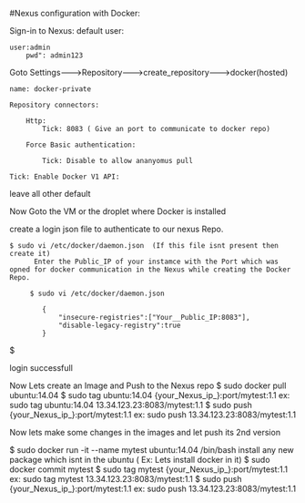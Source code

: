#Nexus configuration with Docker:

Sign-in to Nexus:
  	default user:
    
   	user:admin
		pwd": admin123

Goto Settings--->Repository--->create_repository--->docker(hosted)

	name: docker-private
	
	Repository connectors:

		Http:
			Tick: 8083 ( Give an port to communicate to docker repo)
	
		Force Basic authentication:
	  	
		  	Tick: Disable to allow ananyomus pull

	Tick: Enable Docker V1 API:


leave all other default 


Now Goto the VM or the droplet where Docker is installed

create a login json file to authenticate to our nexus Repo.
	
	$ sudo vi /etc/docker/daemon.json  (If this file isnt present then create it)
          Enter the Public_IP of your instamce with the Port which was opned for docker communication in the Nexus while creating the Docker Repo.

         $ sudo vi /etc/docker/daemon.json

			{
 		  		"insecure-registries":["Your__Public_IP:8083"],
   		  		"disable-legacy-registry":true
			} 

$ 	

  login successfull

Now Lets create an Image and Push to the Nexus repo
   $ sudo docker pull ubuntu:14.04
   $ sudo tag ubuntu:14.04 {your_Nexus_ip_}:port/mytest:1.1
      ex: sudo tag ubuntu:14.04 13.34.123.23:8083/mytest:1.1
   $ sudo push {your_Nexus_ip_}:port/mytest:1.1
      ex: sudo push 13.34.123.23:8083/mytest:1.1


Now lets make some changes in the images and let push its 2nd version

   $ sudo docker run -it --name mytest ubuntu:14.04 /bin/bash 
      install any new package which isnt in the ubuntu ( Ex: Lets install docker in it)
   $ sudo docker commit mytest
   $ sudo tag mytest {your_Nexus_ip_}:port/mytest:1.1
      ex: sudo tag mytest 13.34.123.23:8083/mytest:1.1
   $ sudo push {your_Nexus_ip_}:port/mytest:1.1
      ex: sudo push 13.34.123.23:8083/mytest:1.1

